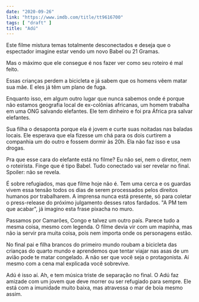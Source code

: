 ```yaml
---
date: "2020-09-26"
link: "https://www.imdb.com/title/tt9616700"
tags: [ "draft" ]
title: "Adú"
---
```

Este filme mistura temas totalmente desconectados e deseja que o espectador imagine estar vendo um novo Babel ou 21 Gramas.

Mas o máximo que ele consegue é nos fazer ver como seu roteiro é mal feito.

Essas crianças perdem a bicicleta e já sabem que os homens vêem matar sua mãe. E eles já têm um plano de fuga.

Enquanto isso, em algum outro lugar que nunca sabemos onde é porque não estamos geografia local de ex-colônias africanas, um homem trabalha em uma ONG salvando elefantes. Ele tem dinheiro e foi pra África pra salvar elefantes.

Sua filha o desaponta porque ela é jovem e curte suas noitadas nas baladas locais. Ele esperava que ela fizesse um chá para os dois curtirem a companhia um do outro e fossem dormir às 20h. Ela não faz isso e usa drogas.

Pra que esse cara do elefante está no filme? Eu não sei, nem o diretor, nem o roteirista. Finge que é tipo Babel. Tudo conectado vai ser revelar no final. Spoiler: não se revela.

É sobre refugiados, mas que filme hoje não é. Tem uma cerca e os guardas vivem essa tensão todos os dias de serem processados pelos direitos humanos por trabalharem. A imprensa nunca está presente, só para coletar o press-release do próximo julgamento desses ratos fardados. "A PM tem que acabar", já imagino esta frase pixacha no muro.

Passamos por Camarões, Congo e talvez um outro país. Parece tudo a mesma coisa, mesmo com legenda. O filme devia vir com um mapinha, mas não ia servir pra muita coisa, pois nem importa onde os personagens estão.

No final pai e filha brancos do primeiro mundo roubam a bicicleta das crianças do quarto mundo e aprendemos que tentar viajar nas asas de um avião pode te matar congelado. A não ser que você seja o protagonista. Aí mesmo com a cena mal explicada você sobrevive.

Adú é isso aí. Ah, e tem música triste de separação no final. O Adú faz amizade com um jovem que deve morrer ou ser refugiado para sempre. Ele está com a imunidade muito baixa, mas atravessa o mar de boia mesmo assim.
